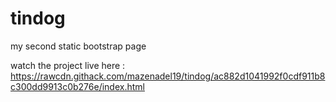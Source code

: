 # tindog
my second static bootstrap page

watch the project live here : https://rawcdn.githack.com/mazenadel19/tindog/ac882d1041992f0cdf911b8c300dd9913c0b276e/index.html
